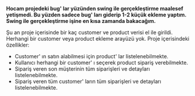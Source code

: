 **Hocam projedeki bug' lar yüzünden swing ile gerçekleştirme maalesef yetişmedi.
Bu yüzden sadece bug' ları giderip 1-2 küçük ekleme yaptım. Swing ile gerçekleştirme
işine en kısa zamanda bakacağım.**

 Şu an proje içerisinde bir kaç customer ve product verisi el ile girildi.
 Herhangi bir customer veya product ekleme arayüzü yok. Proje içerisindeki özellikler:
 
- Customer' ın satın alabilmesi için product' lar listelenebilmekte.
- Kullanıcı herhangi bir customer' ı seçerek product sipariş verebilmekte.
- Sipariş veren son müşterinin tüm siparişleri ve detayları listelenebilmekte.
- Sipariş veren tüm customer' ların tüm siparişleri ve detayları listelenebilmekte.